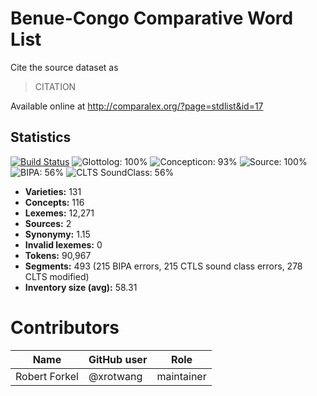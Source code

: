# Benue-Congo Comparative Word List

Cite the source dataset as

> CITATION

Available online at http://comparalex.org/?page=stdlist&id=17

## Statistics


[![Build Status](https://travis-ci.org/lexibank/blenchbenuecongo.svg?branch=master)](https://travis-ci.org/lexibank/blenchbenuecongo)
![Glottolog: 100%](https://img.shields.io/badge/Glottolog-100%25-brightgreen.svg "Glottolog: 100%")
![Concepticon: 93%](https://img.shields.io/badge/Concepticon-93%25-green.svg "Concepticon: 93%")
![Source: 100%](https://img.shields.io/badge/Source-100%25-brightgreen.svg "Source: 100%")
![BIPA: 56%](https://img.shields.io/badge/BIPA-56%25-red.svg "BIPA: 56%")
![CLTS SoundClass: 56%](https://img.shields.io/badge/CLTS%20SoundClass-56%25-red.svg "CLTS SoundClass: 56%")

- **Varieties:** 131
- **Concepts:** 116
- **Lexemes:** 12,271
- **Sources:** 2
- **Synonymy:** 1.15
- **Invalid lexemes:** 0
- **Tokens:** 90,967
- **Segments:** 493 (215 BIPA errors, 215 CTLS sound class errors, 278 CLTS modified)
- **Inventory size (avg):** 58.31

# Contributors

Name | GitHub user | Role
 --- | --- | --- 
Robert Forkel | @xrotwang | maintainer

